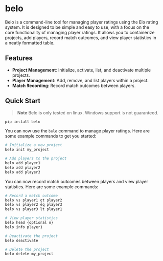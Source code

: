 # belo

Belo is a command-line tool for managing player ratings using the Elo rating system. It is designed to be simple and easy to use, with a focus on the core functionality of managing player ratings. It allows you to containerize projects, add players, record match outcomes, and view player statistics in a neatly formatted table.

## Features


- **Project Management**: Initialize, activate, list, and deactivate multiple projects.
- **Player Management**: Add, remove, and list players within a project.
- **Match Recording**: Record match outcomes between players.

## Quick Start

> **Note** Belo is only tested on linux. Windows support is not guaranteed.

```bash
pip install belo

```

You can now use the `belo` command to manage player ratings. Here are some example commands to get you started:

```bash
# Initialize a new project
belo init my_project

# Add players to the project
belo add player1
belo add player2
belo add player3
```

You can now record match outcomes between players and view player statistics. Here are some example commands:


```bash
# Record a match outcome
belo vs player1 gt player2
belo vs player2 eq player3
belo vs player3 lt player1

# View player statistics
belo head {optional n}
belo info player1

# Deactivate the project
belo deactivate

# Delete the project
belo delete my_project
```